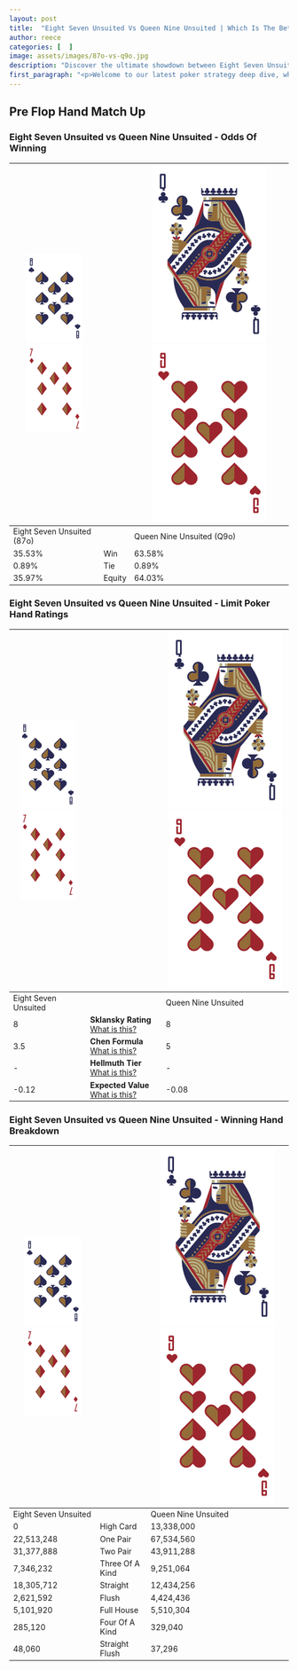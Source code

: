 ```yaml
---
layout: post
title:  "Eight Seven Unsuited Vs Queen Nine Unsuited | Which Is The Better Hand In Poker? A Complete Guide"
author: reece
categories: [  ]
image: assets/images/87o-vs-q9o.jpg
description: "Discover the ultimate showdown between Eight Seven Unsuited and Queen Nine Unsuited in poker! Uncover the odds, strategies, and scenarios where one hand triumphs over the other. Get ready to up your poker game with this thrilling analysis."
first_paragraph: "<p>Welcome to our latest poker strategy deep dive, where we're pitting two distinct hands against each other in a high-stakes showdown: Eight Seven Unsuited vs Queen Nine Unsuited.</p><p>In the dynamic world of poker, every decision counts, and knowing which hand holds the upper hand is key to your success at the table.</p><p>In this article, we'll dissect these two hands, explore the scenarios where one dominates the other, and equip you with the knowledge to make strategic choices that can tip the odds in your favor.</p><p>Get ready to unravel the intriguing dynamics of these poker hands and elevate your game to new heights.</p>"
---
```




[comment]: # (sp0)

## Pre Flop Hand Match Up

<div class="table hand-ratings" markdown="1"> 



### Eight Seven Unsuited vs Queen Nine Unsuited - Odds Of Winning


    
| ![image info](assets/images/hand1/8.png) ![image info](assets/images/hand1/7o.png) |  | ![image info](assets/images/hand2/Q.png) ![image info](assets/images/hand2/9o.png) |
| -------- | -------- | -------- |
| Eight Seven Unsuited (87o) |  | Queen Nine Unsuited (Q9o) |
| 35.53% | Win | 63.58% |
| 0.89% | Tie | 0.89% |
| 35.97% | Equity | 64.03% |




[comment]: # (sp1)



### Eight Seven Unsuited vs Queen Nine Unsuited - Limit Poker Hand Ratings


    
| ![image info](assets/images/hand1/8.png) ![image info](assets/images/hand1/7o.png) |  | ![image info](assets/images/hand2/Q.png) ![image info](assets/images/hand2/9o.png) |
| -------- | -------- | -------- |
| Eight Seven Unsuited |  | Queen Nine Unsuited |
| 8 | **Sklansky Rating** [What is this?](/sklansky-rating-explained) | 8 |
| 3.5 | **Chen Formula** [What is this?](/chen-formula-explained) | 5 |
| - | **Hellmuth Tier** [What is this?](/Hellmuth-tier-explained) | - |
| -0.12 | **Expected Value** [What is this?](/expected-value-explained) | -0.08 |




[comment]: # (sp2)



### Eight Seven Unsuited vs Queen Nine Unsuited - Winning Hand Breakdown


    
| ![image info](assets/images/hand1/8.png) ![image info](assets/images/hand1/7o.png) |  | ![image info](assets/images/hand2/Q.png) ![image info](assets/images/hand2/9o.png) |
| -------- | -------- | -------- |
| Eight Seven Unsuited |  | Queen Nine Unsuited |
| 0 | High Card | 13,338,000 |
| 22,513,248 | One Pair | 67,534,560 |
| 31,377,888 | Two Pair | 43,911,288 |
| 7,346,232 | Three Of A Kind | 9,251,064 |
| 18,305,712 | Straight | 12,434,256 |
| 2,621,592 | Flush | 4,424,436 |
| 5,101,920 | Full House | 5,510,304 |
| 285,120 | Four Of A Kind | 329,040 |
| 48,060 | Straight Flush | 37,296 |




[comment]: # (sp3)



</div>

[comment]: # (sp4)



[comment]: # (sp5)


